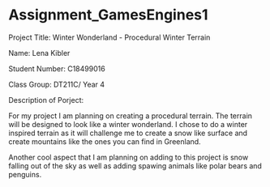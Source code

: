 # Assignment_GamesEngines1

Project Title: Winter Wonderland - Procedural Winter Terrain

Name: Lena Kibler

Student Number: C18499016

Class Group: DT211C/ Year 4

Description of Porject:

For my project I am planning on creating a procedural terrain. The terrain will be designed to look like a winter wonderland.
I chose to do a winter inspired terrain as it will challenge me to create a snow like surface and create mountains like the 
ones you can find in Greenland. 

Another cool aspect that I am planning on adding to this project is snow falling out of the sky as well as adding spawing animals
like polar bears and penguins. 
